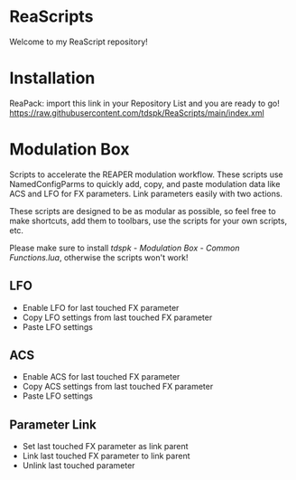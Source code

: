 # ReaScripts

Welcome to my ReaScript repository!

# Installation

ReaPack: import this link in your Repository List and you are ready to go!
https://raw.githubusercontent.com/tdspk/ReaScripts/main/index.xml

# Modulation Box

Scripts to accelerate the REAPER modulation workflow. These scripts use NamedConfigParms to quickly add, copy, and paste modulation data like ACS and LFO for FX parameters. Link parameters easily with two actions.

These scripts are designed to be as modular as possible, so feel free to make shortcuts, add them to toolbars, use the scripts for your own scripts, etc.

Please make sure to install _tdspk - Modulation Box - Common Functions.lua_, otherwise the scripts won't work!

## LFO
- Enable LFO for last touched FX parameter
- Copy LFO settings from last touched FX parameter
- Paste LFO settings

## ACS
- Enable ACS for last touched FX parameter
- Copy ACS settings from last touched FX parameter
- Paste LFO settings

## Parameter Link
- Set last touched FX parameter as link parent
- Link last touched FX parameter to link parent
- Unlink last touched parameter
